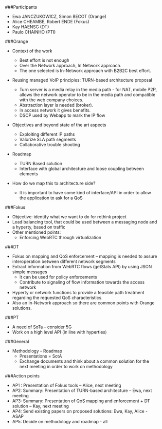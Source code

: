 ###Participants
* Ewa JANCZUKOWICZ, Simon BECOT (Orange)
* Alice CHEAMBE, Robert ENDE (Fokus)
* Kay HAENSG  (DT)
* Paulo CHAINHO (PTI)

###Orange
* Context of the work
    * Best effort is not enough
    * Over the Network approach, In Network approach. 
    * The one selected is In-Network approach with B2B2C best effort.
* Reusing managed VoIP principles: TURN-based architecture proposal
    *	Turn server is a media relay in the media path - for NAT, mobile P2P, allows the network operator to be in the media path and compatible with the web company choices.
    *	Abstraction layer is needed (broker).
    *	In access network it gives benefits.
    *	DSCP used by Webapp to mark the IP flow
*	Objectives and beyond state of the art aspects
    *	Exploiting different IP paths
    *	Valorize SLA path segments 
    *	Collaborative trouble shooting
*	Roadmap
    *	TURN Based solution
    *	Interface with global architecture and loose coupling between elements 
 
*	How do we map this to architecture side?
    *	It is important to have some kind of interface/API  in order to allow the application to ask for a QoS

###Fokus
*	Objective: identify what we want to do for rethink project
*	Load balancing tool, that could be used between a messaging node and a hyperty, based on traffic
*	Other mentioned points:	
    *	Enforcing WebRTC through virtualization

###DT
*	Fokus on mapping and QoS enforcement – mapping is needed to assure interoperation between different network segments
*	Extract information from WebRTC flows (getStats API) by using JSON simple messages
    *	It can be used for policy enforcements
    *	Contribute to signaling of flow information towards the access network
*	Hyperty or network functions to provide a feasible path treatment regarding the requested QoS characteristics.
*	Also an In-Network approach so there are common points with Orange solutions.

###PT
*	A need of SoTa - consider 5G
*	Work on a high level API (in line with hyperties)

###General 
*	Methodology - Roadmap
    *	Presentations = SotA 
    *	Exchange documents and think about a common solution for the next meeting in order to work on methodology

###Action points
* AP1 : Presentation of Fokus tools – Alice, next meeting
* AP2: Summary: Presentation of TURN-based architecture – Ewa, next meeting
* AP3: Summary: Presentation of QoS mapping and enforcement + DT solution – Kay, next meeting
* AP4: Send existing papers on proposed solutions: Ewa, Kay, Alice - ASAP
* AP5: Decide on methodology and roadmap - all
